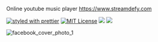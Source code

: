 Online youtube music player https://www.streamdefy.com

 [![styled with prettier](https://img.shields.io/badge/styled_with-prettier-ff69b4.svg)](https://github.com/prettier/prettier)
 [![MIT License](https://img.shields.io/github/license/dawnlabs/carbon.svg)](https://github.com/dawnlabs/carbon/blob/master/LICENSE)
<img src="https://img.shields.io/badge/React-15.5.4-blue.svg">
 <img src="https://img.shields.io/badge/Redux-3.6.0-blue.svg?colorB=764abc">


![facebook_cover_photo_1](https://user-images.githubusercontent.com/19755484/49606825-6451e500-f962-11e8-8333-e667b77b7c74.png)
